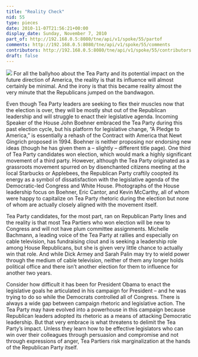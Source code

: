 ```yaml
---
title: "Reality Check"
nid: 55
type: pieces
date: 2010-11-07T21:56:21+00:00
display_date: Sunday, November 7, 2010
part_of: http://192.168.0.5:8080/tne/api/v1/spoke/55/partof
comments: http://192.168.0.5:8080/tne/api/v1/spoke/55/comments
contributors: http://192.168.0.5:8080/tne/api/v1/spoke/55/contributors
draft: false
---
```


![](/tne/sites/mediacommons.futureofthebook.org.tne/files/images/brauer.png) For all the ballyhoo about the Tea Party and its potential impact on the future direction of America, the reality is that its influence will almost certainly be minimal. And the irony is that this became reality almost the very minute that the Republicans jumped on the bandwagon.

 Even though Tea Party leaders are seeking to flex their muscles now that the election is over, they will be mostly shut out of the Republican leadership and will struggle to enact their legislative agenda. Incoming Speaker of the House John Boehner embraced the Tea Party during this past election cycle, but his platform for legislative change, “A Pledge to America,” is essentially a rehash of the Contract with America that Newt Gingrich proposed in 1994. Boehner is neither proposing nor endorsing new ideas (though he has given them a – slightly – different title page). One third of Tea Party candidates won election, which would mark a highly significant movement of a third party. However, although the Tea Party originated as a grassroots movement spurred on by disenchanted citizens meeting at the local Starbucks or Applebees, the Republican Party craftily coopted its energy as a symbol of dissatisfaction with the legislative agenda of the Democratic-led Congress and White House. Photographs of the House leadership focus on Boehner, Eric Cantor, and Kevin McCarthy, all of whom were happy to capitalize on Tea Party rhetoric during the election but none of whom are actually closely aligned with the movement itself.

 Tea Party candidates, for the most part, ran on Republican Party lines and the reality is that most Tea Partiers who won election will be new to Congress and will not have plum committee assignments. Michelle Bachmann, a leading voice of the Tea Party at rallies and especially on cable television, has fundraising clout and is seeking a leadership role among House Republicans, but she is given very little chance to actually win that role. And while Dick Armey and Sarah Palin may try to wield power through the medium of cable television, neither of them any longer holds political office and there isn’t another election for them to influence for another two years.

 Consider how difficult it has been for President Obama to enact the legislative goals he articulated in his campaign for President – and he was trying to do so while the Democrats controlled all of Congress. There is always a wide gap between campaign rhetoric and legislative action. The Tea Party may have evolved into a powerhouse in this campaign because Republican leaders adopted its rhetoric as a means of attacking Democratic leadership. But that very embrace is what threatens to delimit the Tea Party’s impact. Unless they learn how to be effective legislators who can win over their colleagues through persuasion and compromise and not through expressions of anger, Tea Partiers risk marginalization at the hands of the Republican Party itself.
